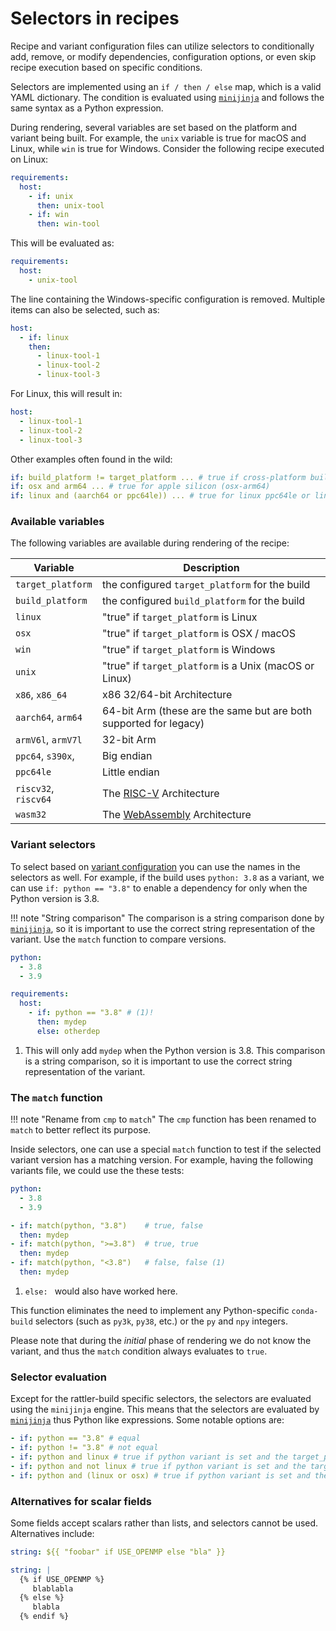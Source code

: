 # Selectors in recipes

Recipe and variant configuration files can utilize selectors to conditionally
add, remove, or modify dependencies, configuration options, or even skip recipe
execution based on specific conditions.

Selectors are implemented using an `if / then / else` map, which is a
valid YAML dictionary. The condition is evaluated using [`minijinja`][minijinja] and
follows
the same syntax as a Python expression.

During rendering, several variables are set based on the platform and variant
being built. For example, the `unix` variable is true for macOS and Linux, while
`win` is true for Windows. Consider the following recipe executed on Linux:

```yaml
requirements:
  host:
    - if: unix
      then: unix-tool
    - if: win
      then: win-tool
```

This will be evaluated as:

```yaml
requirements:
  host:
    - unix-tool
```

The line containing the Windows-specific configuration is removed. Multiple
items can also be selected, such as:

```yaml
host:
  - if: linux
    then:
      - linux-tool-1
      - linux-tool-2
      - linux-tool-3
```

For Linux, this will result in:

```yaml
host:
  - linux-tool-1
  - linux-tool-2
  - linux-tool-3
```

Other examples often found in the wild:

```yaml
if: build_platform != target_platform ... # true if cross-platform build
if: osx and arm64 ... # true for apple silicon (osx-arm64)
if: linux and (aarch64 or ppc64le)) ... # true for linux ppc64le or linux-aarch64
```

### Available variables

The following variables are available during rendering of the recipe:

| Variable             | Description                                                            |
|----------------------|------------------------------------------------------------------------|
| `target_platform`    | the configured `target_platform` for the build                         |
| `build_platform`     | the configured `build_platform` for the build                          |
| `linux`              | "true" if `target_platform` is Linux                                   |
| `osx`                | "true" if `target_platform` is OSX / macOS                             |
| `win`                | "true" if `target_platform` is Windows                                 |
| `unix`               | "true" if `target_platform` is a Unix (macOS or Linux)                 |
| `x86`, `x86_64`      | x86 32/64-bit Architecture                                             |
| `aarch64`, `arm64`   | 64-bit Arm (these are the same but are both supported for legacy)      |
| `armV6l`, `armV7l`   | 32-bit Arm                                                             |
| `ppc64`, `s390x`,    | Big endian                                                             |
| `ppc64le`            | Little endian                                                          |
| `riscv32`, `riscv64` | The [RISC-V](https://wikipedia.org/wiki/RISC-V) Architecture           |
| `wasm32`             | The [WebAssembly](https://wikipedia.org/wiki/WebAssembly) Architecture |

### Variant selectors

To select based on [variant configuration](variants.md) you can use the names in the selectors as well.
For example, if the build uses `python: 3.8` as a variant, we can use `if: python == "3.8"` to enable a dependency for
only
when the Python version is 3.8.

!!! note "String comparison"
The comparison is a string comparison done by [`minijinja`][minijinja], so it is important to use the correct string
representation of the variant.
Use the `match` function to compare versions.

```yaml title="variants.yaml"
python:
  - 3.8
  - 3.9
```

```yaml title="recipe.yaml"
requirements:
  host:
    - if: python == "3.8" # (1)!
      then: mydep
      else: otherdep
```

1. This will only add `mydep` when the Python version is 3.8. This comparison is a string comparison, so it is important
   to
   use the correct string representation of the variant.

### The `match` function

!!!  note "Rename from `cmp` to `match`"
    The `cmp` function has been renamed to `match` to better reflect its purpose.

Inside selectors, one can use a special `match` function to test if the selected variant version has a matching version.
For example, having the following variants file, we could use the these tests:

```yaml title="variants.yaml"
python:
  - 3.8
  - 3.9
```

```yaml title="recipe.yaml"
- if: match(python, "3.8")    # true, false
  then: mydep
- if: match(python, ">=3.8")  # true, true
  then: mydep
- if: match(python, "<3.8")   # false, false (1)
  then: mydep
```

1. `else: ` would also have worked here.

This function eliminates the need to implement any Python-specific `conda-build`
selectors (such as `py3k`, `py38`, etc.) or the `py` and `npy` integers.

Please note that during the _initial_ phase of rendering we do not know the
variant, and thus the `match` condition always evaluates to `true`.

### Selector evaluation

Except for the rattler-build specific selectors, the selectors are evaluated using the `minijinja` engine. This means
that the selectors are evaluated by [`minijinja`][minijinja] thus Python like expressions.
Some notable options are:

```yaml
- if: python == "3.8" # equal
- if: python != "3.8" # not equal
- if: python and linux # true if python variant is set and the target_platform is linux
- if: python and not linux # true if python variant is set and the target_platform is not linux
- if: python and (linux or osx) # true if python variant is set and the target_platform is linux or osx
```

[minijinja]: https://github.com/mitsuhiko/minijinja

### Alternatives for scalar fields

Some fields accept scalars rather than lists, and selectors cannot be used. Alternatives include:

```yaml
string: ${{ "foobar" if USE_OPENMP else "bla" }}
```

```yaml
string: |
  {% if USE_OPENMP %}
     blablabla
  {% else %}
     blabla
  {% endif %}
```
